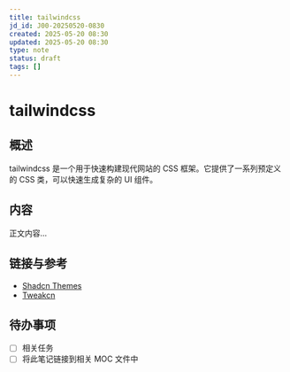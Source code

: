 ```yaml
---
title: tailwindcss
jd_id: J00-20250520-0830
created: 2025-05-20 08:30
updated: 2025-05-20 08:30
type: note
status: draft
tags: []
---
```


# tailwindcss

## 概述

tailwindcss 是一个用于快速构建现代网站的 CSS 框架。它提供了一系列预定义的 CSS 类，可以快速生成复杂的 UI 组件。

## 内容

正文内容...

## 链接与参考

- [Shadcn Themes](https://www.shadcn.studio/)
- [Tweakcn](https://tweakcn.com/editor/theme)

## 待办事项

- [ ] 相关任务
- [ ] 将此笔记链接到相关 MOC 文件中

